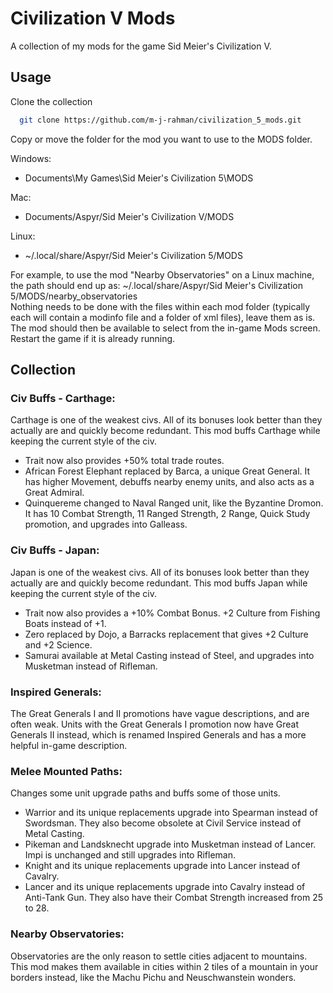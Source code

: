 
# Civilization V Mods

A collection of my mods for the game Sid Meier's Civilization V.

## Usage

Clone the collection

```bash
  git clone https://github.com/m-j-rahman/civilization_5_mods.git
```

Copy or move the folder for the mod you want to use to the MODS folder.

Windows: 

* Documents\My Games\Sid Meier's Civilization 5\MODS

Mac:

* Documents/Aspyr/Sid Meier's Civilization V/MODS

Linux:

* ~/.local/share/Aspyr/Sid Meier's Civilization 5/MODS

For example, to use the mod "Nearby Observatories" on a Linux machine, the path should end up as: ~/.local/share/Aspyr/Sid Meier's Civilization 5/MODS/nearby_observatories  
Nothing needs to be done with the files within each mod folder (typically each will contain a modinfo file and a folder of xml files), leave them as is.  
The mod should then be available to select from the in-game Mods screen.  
Restart the game if it is already running.  

## Collection

### Civ Buffs - Carthage:
Carthage is one of the weakest civs. All of its bonuses look better than they actually are and quickly become redundant. This mod buffs Carthage while keeping the current style of the civ.
* Trait now also provides +50% total trade routes.
* African Forest Elephant replaced by Barca, a unique Great General. It has higher Movement, debuffs nearby enemy units, and also acts as a Great Admiral.
* Quinquereme changed to Naval Ranged unit, like the Byzantine Dromon. It has 10 Combat Strength, 11 Ranged Strength, 2 Range, Quick Study promotion, and upgrades into Galleass.

### Civ Buffs - Japan:
Japan is one of the weakest civs. All of its bonuses look better than they actually are and quickly become redundant. This mod buffs Japan while keeping the current style of the civ.
* Trait now also provides a +10% Combat Bonus. +2 Culture from Fishing Boats instead of +1.
* Zero replaced by Dojo, a Barracks replacement that gives +2 Culture and +2 Science.
* Samurai available at Metal Casting instead of Steel, and upgrades into Musketman instead of Rifleman.

### Inspired Generals:
The Great Generals I and II promotions have vague descriptions, and are often weak. Units with the Great Generals I promotion now have Great Generals II instead, which is renamed Inspired Generals and has a more helpful in-game description.

### Melee Mounted Paths:
Changes some unit upgrade paths and buffs some of those units.
* Warrior and its unique replacements upgrade into Spearman instead of Swordsman. They also become obsolete at Civil Service instead of Metal Casting.
* Pikeman and Landsknecht upgrade into Musketman instead of Lancer. Impi is unchanged and still upgrades into Rifleman.
* Knight and its unique replacements upgrade into Lancer instead of Cavalry.
* Lancer and its unique replacements upgrade into Cavalry instead of Anti-Tank Gun. They also have their Combat Strength increased from 25 to 28.

### Nearby Observatories:
Observatories are the only reason to settle cities adjacent to mountains. This mod makes them available in cities within 2 tiles of a mountain in your borders instead, like the Machu Pichu and Neuschwanstein wonders.

